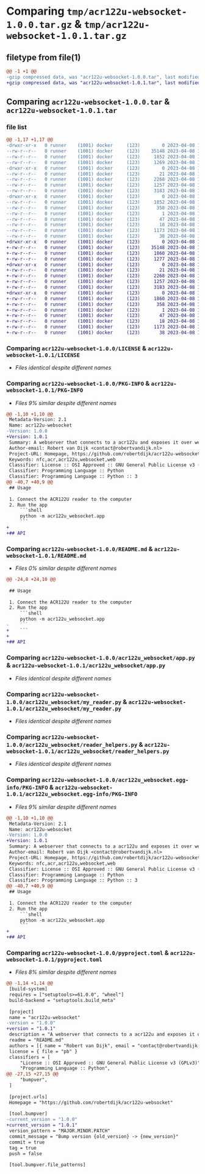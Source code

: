 # Comparing `tmp/acr122u-websocket-1.0.0.tar.gz` & `tmp/acr122u-websocket-1.0.1.tar.gz`

## filetype from file(1)

```diff
@@ -1 +1 @@
-gzip compressed data, was "acr122u-websocket-1.0.0.tar", last modified: Sat Apr  8 19:08:50 2023, max compression
+gzip compressed data, was "acr122u-websocket-1.0.1.tar", last modified: Sat Apr  8 19:21:48 2023, max compression
```

## Comparing `acr122u-websocket-1.0.0.tar` & `acr122u-websocket-1.0.1.tar`

### file list

```diff
@@ -1,17 +1,17 @@
-drwxr-xr-x   0 runner    (1001) docker     (123)        0 2023-04-08 19:08:50.917678 acr122u-websocket-1.0.0/
--rw-r--r--   0 runner    (1001) docker     (123)    35148 2023-04-08 19:08:38.000000 acr122u-websocket-1.0.0/LICENSE
--rw-r--r--   0 runner    (1001) docker     (123)     1852 2023-04-08 19:08:50.917678 acr122u-websocket-1.0.0/PKG-INFO
--rw-r--r--   0 runner    (1001) docker     (123)     1269 2023-04-08 19:08:38.000000 acr122u-websocket-1.0.0/README.md
-drwxr-xr-x   0 runner    (1001) docker     (123)        0 2023-04-08 19:08:50.913678 acr122u-websocket-1.0.0/acr122u_websocket/
--rw-r--r--   0 runner    (1001) docker     (123)       21 2023-04-08 19:08:38.000000 acr122u-websocket-1.0.0/acr122u_websocket/__init__.py
--rw-r--r--   0 runner    (1001) docker     (123)     2268 2023-04-08 19:08:38.000000 acr122u-websocket-1.0.0/acr122u_websocket/app.py
--rw-r--r--   0 runner    (1001) docker     (123)     1257 2023-04-08 19:08:38.000000 acr122u-websocket-1.0.0/acr122u_websocket/my_reader.py
--rw-r--r--   0 runner    (1001) docker     (123)     3183 2023-04-08 19:08:38.000000 acr122u-websocket-1.0.0/acr122u_websocket/reader_helpers.py
-drwxr-xr-x   0 runner    (1001) docker     (123)        0 2023-04-08 19:08:50.917678 acr122u-websocket-1.0.0/acr122u_websocket.egg-info/
--rw-r--r--   0 runner    (1001) docker     (123)     1852 2023-04-08 19:08:50.000000 acr122u-websocket-1.0.0/acr122u_websocket.egg-info/PKG-INFO
--rw-r--r--   0 runner    (1001) docker     (123)      358 2023-04-08 19:08:50.000000 acr122u-websocket-1.0.0/acr122u_websocket.egg-info/SOURCES.txt
--rw-r--r--   0 runner    (1001) docker     (123)        1 2023-04-08 19:08:50.000000 acr122u-websocket-1.0.0/acr122u_websocket.egg-info/dependency_links.txt
--rw-r--r--   0 runner    (1001) docker     (123)       47 2023-04-08 19:08:50.000000 acr122u-websocket-1.0.0/acr122u_websocket.egg-info/requires.txt
--rw-r--r--   0 runner    (1001) docker     (123)       18 2023-04-08 19:08:50.000000 acr122u-websocket-1.0.0/acr122u_websocket.egg-info/top_level.txt
--rw-r--r--   0 runner    (1001) docker     (123)     1173 2023-04-08 19:08:38.000000 acr122u-websocket-1.0.0/pyproject.toml
--rw-r--r--   0 runner    (1001) docker     (123)       38 2023-04-08 19:08:50.917678 acr122u-websocket-1.0.0/setup.cfg
+drwxr-xr-x   0 runner    (1001) docker     (123)        0 2023-04-08 19:21:48.099702 acr122u-websocket-1.0.1/
+-rw-r--r--   0 runner    (1001) docker     (123)    35148 2023-04-08 19:21:39.000000 acr122u-websocket-1.0.1/LICENSE
+-rw-r--r--   0 runner    (1001) docker     (123)     1860 2023-04-08 19:21:48.099702 acr122u-websocket-1.0.1/PKG-INFO
+-rw-r--r--   0 runner    (1001) docker     (123)     1277 2023-04-08 19:21:39.000000 acr122u-websocket-1.0.1/README.md
+drwxr-xr-x   0 runner    (1001) docker     (123)        0 2023-04-08 19:21:48.099702 acr122u-websocket-1.0.1/acr122u_websocket/
+-rw-r--r--   0 runner    (1001) docker     (123)       21 2023-04-08 19:21:39.000000 acr122u-websocket-1.0.1/acr122u_websocket/__init__.py
+-rw-r--r--   0 runner    (1001) docker     (123)     2268 2023-04-08 19:21:39.000000 acr122u-websocket-1.0.1/acr122u_websocket/app.py
+-rw-r--r--   0 runner    (1001) docker     (123)     1257 2023-04-08 19:21:39.000000 acr122u-websocket-1.0.1/acr122u_websocket/my_reader.py
+-rw-r--r--   0 runner    (1001) docker     (123)     3183 2023-04-08 19:21:39.000000 acr122u-websocket-1.0.1/acr122u_websocket/reader_helpers.py
+drwxr-xr-x   0 runner    (1001) docker     (123)        0 2023-04-08 19:21:48.099702 acr122u-websocket-1.0.1/acr122u_websocket.egg-info/
+-rw-r--r--   0 runner    (1001) docker     (123)     1860 2023-04-08 19:21:48.000000 acr122u-websocket-1.0.1/acr122u_websocket.egg-info/PKG-INFO
+-rw-r--r--   0 runner    (1001) docker     (123)      358 2023-04-08 19:21:48.000000 acr122u-websocket-1.0.1/acr122u_websocket.egg-info/SOURCES.txt
+-rw-r--r--   0 runner    (1001) docker     (123)        1 2023-04-08 19:21:48.000000 acr122u-websocket-1.0.1/acr122u_websocket.egg-info/dependency_links.txt
+-rw-r--r--   0 runner    (1001) docker     (123)       47 2023-04-08 19:21:48.000000 acr122u-websocket-1.0.1/acr122u_websocket.egg-info/requires.txt
+-rw-r--r--   0 runner    (1001) docker     (123)       18 2023-04-08 19:21:48.000000 acr122u-websocket-1.0.1/acr122u_websocket.egg-info/top_level.txt
+-rw-r--r--   0 runner    (1001) docker     (123)     1173 2023-04-08 19:21:39.000000 acr122u-websocket-1.0.1/pyproject.toml
+-rw-r--r--   0 runner    (1001) docker     (123)       38 2023-04-08 19:21:48.099702 acr122u-websocket-1.0.1/setup.cfg
```

### Comparing `acr122u-websocket-1.0.0/LICENSE` & `acr122u-websocket-1.0.1/LICENSE`

 * *Files identical despite different names*

### Comparing `acr122u-websocket-1.0.0/PKG-INFO` & `acr122u-websocket-1.0.1/PKG-INFO`

 * *Files 9% similar despite different names*

```diff
@@ -1,10 +1,10 @@
 Metadata-Version: 2.1
 Name: acr122u-websocket
-Version: 1.0.0
+Version: 1.0.1
 Summary: A webserver that connects to a acr122u and exposes it over websocket
 Author-email: Robert van Dijk <contact@robertvandijk.nl>
 Project-URL: Homepage, https://github.com/robertdijk/acr122u-websocket
 Keywords: nfc,acr,acr122u,websocket,web
 Classifier: License :: OSI Approved :: GNU General Public License v3 (GPLv3)
 Classifier: Programming Language :: Python
 Classifier: Programming Language :: Python :: 3
@@ -40,7 +40,9 @@
 ## Usage
 
 1. Connect the ACR122U reader to the computer
 2. Run the app
     ```shell
     python -m acr122u_websocket.app
     ```
+
+## API
```

### Comparing `acr122u-websocket-1.0.0/README.md` & `acr122u-websocket-1.0.1/README.md`

 * *Files 0% similar despite different names*

```diff
@@ -24,8 +24,10 @@
 
 ## Usage
 
 1. Connect the ACR122U reader to the computer
 2. Run the app
     ```shell
     python -m acr122u_websocket.app
-    ```
+    ```
+
+## API
```

### Comparing `acr122u-websocket-1.0.0/acr122u_websocket/app.py` & `acr122u-websocket-1.0.1/acr122u_websocket/app.py`

 * *Files identical despite different names*

### Comparing `acr122u-websocket-1.0.0/acr122u_websocket/my_reader.py` & `acr122u-websocket-1.0.1/acr122u_websocket/my_reader.py`

 * *Files identical despite different names*

### Comparing `acr122u-websocket-1.0.0/acr122u_websocket/reader_helpers.py` & `acr122u-websocket-1.0.1/acr122u_websocket/reader_helpers.py`

 * *Files identical despite different names*

### Comparing `acr122u-websocket-1.0.0/acr122u_websocket.egg-info/PKG-INFO` & `acr122u-websocket-1.0.1/acr122u_websocket.egg-info/PKG-INFO`

 * *Files 9% similar despite different names*

```diff
@@ -1,10 +1,10 @@
 Metadata-Version: 2.1
 Name: acr122u-websocket
-Version: 1.0.0
+Version: 1.0.1
 Summary: A webserver that connects to a acr122u and exposes it over websocket
 Author-email: Robert van Dijk <contact@robertvandijk.nl>
 Project-URL: Homepage, https://github.com/robertdijk/acr122u-websocket
 Keywords: nfc,acr,acr122u,websocket,web
 Classifier: License :: OSI Approved :: GNU General Public License v3 (GPLv3)
 Classifier: Programming Language :: Python
 Classifier: Programming Language :: Python :: 3
@@ -40,7 +40,9 @@
 ## Usage
 
 1. Connect the ACR122U reader to the computer
 2. Run the app
     ```shell
     python -m acr122u_websocket.app
     ```
+
+## API
```

### Comparing `acr122u-websocket-1.0.0/pyproject.toml` & `acr122u-websocket-1.0.1/pyproject.toml`

 * *Files 8% similar despite different names*

```diff
@@ -1,14 +1,14 @@
 [build-system]
 requires = ["setuptools>=61.0.0", "wheel"]
 build-backend = "setuptools.build_meta"
 
 [project]
 name = "acr122u-websocket"
-version = "1.0.0"
+version = "1.0.1"
 description = "A webserver that connects to a acr122u and exposes it over websocket"
 readme = "README.md"
 authors = [{ name = "Robert van Dijk", email = "contact@robertvandijk.nl" }]
 license = { file = "pb" }
 classifiers = [
     "License :: OSI Approved :: GNU General Public License v3 (GPLv3)",
     "Programming Language :: Python",
@@ -27,15 +27,15 @@
     "bumpver",
 ]
 
 [project.urls]
 Homepage = "https://github.com/robertdijk/acr122u-websocket"
 
 [tool.bumpver]
-current_version = "1.0.0"
+current_version = "1.0.1"
 version_pattern = "MAJOR.MINOR.PATCH"
 commit_message = "Bump version {old_version} -> {new_version}"
 commit = true
 tag = true
 push = false
 
 [tool.bumpver.file_patterns]
```

